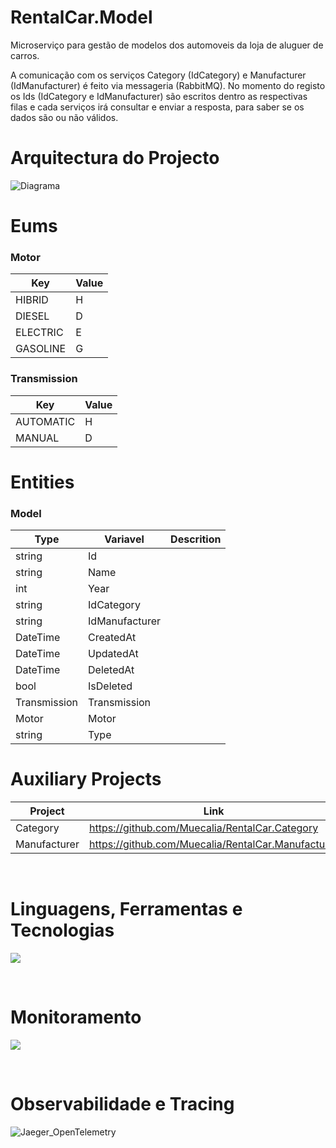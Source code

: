 # RentalCar.Model
Microserviço para gestão de modelos dos automoveis da loja de aluguer de carros.

A comunicação com os serviços Category (IdCategory) e Manufacturer (IdManufacturer) é feito via messageria (RabbitMQ). No momento do registo os Ids (IdCategory e IdManufacturer) são escritos dentro as respectivas filas e cada serviços irá consultar e enviar a resposta, para saber se os dados são ou não válidos.

# Arquitectura do Projecto
![Diagrama](https://github.com/user-attachments/assets/3f4e648a-f0dd-4e5f-b633-d5fdbe90098a)


# Eums

### Motor
| Key      | Value | 
|----------|-------|
| HIBRID   | H     |
| DIESEL   | D     |
| ELECTRIC | E     |
| GASOLINE | G     |

### Transmission
| Key       | Value | 
|-----------|-------|
| AUTOMATIC |   H   |
| MANUAL    |   D   |

# Entities
### Model
| Type          | Variavel       | Descrition |
|---------------|----------------|------------|
| string        |   Id           |            |
| string        |   Name         |            |
| int           |   Year         |            |
| string        | IdCategory     |            |
| string        | IdManufacturer |            |
| DateTime      |   CreatedAt    |            |
| DateTime      |   UpdatedAt    |            |
| DateTime      |   DeletedAt    |            |
| bool          |   IsDeleted    |            |
| Transmission  |   Transmission |            |
| Motor         |   Motor        |            |
| string        |   Type         |            |

# Auxiliary Projects
| Project      | Link       | 
|--------------|----------------------------------------------------|
| Category     | https://github.com/Muecalia/RentalCar.Category     |
| Manufacturer | https://github.com/Muecalia/RentalCar.Manufacturer |  

<br/>

# Linguagens, Ferramentas e Tecnologias
<div align="left">
  <p align="left">
    <a href="https://go-skill-icons.vercel.app/">
      <img src="https://go-skill-icons.vercel.app/api/icons?i=cs,dotnet,mysql,rabbitmq,git,kubernetes,docker,sonarqube,swagger,postman,githubactions,aws" />
    </a>
  </p>
</div> <br/>

# Monitoramento
<div align="left">
  <p align="left">
    <a href="https://go-skill-icons.vercel.app/">
      <img src="https://go-skill-icons.vercel.app/api/icons?i=prometheus,grafana" />
    </a>
  </p>
</div> <br/>

# Observabilidade e Tracing
![Jaeger_OpenTelemetry](https://github.com/user-attachments/assets/bac7e17b-c42c-48a8-83ab-c0c3c1b0f3dc)

<br/>

